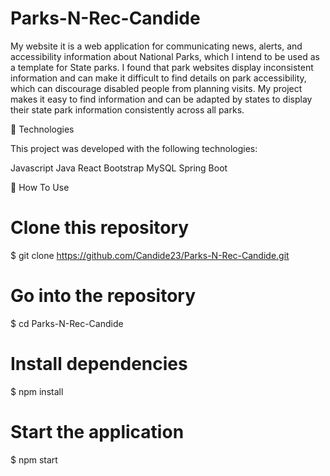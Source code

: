 # Parks-N-Rec-Candide

My website it is a web application for communicating news, alerts, and accessibility information about National Parks, which I intend to be used as a template for State parks. I found that park websites display inconsistent information and can make it difficult to find details on park accessibility, which can discourage disabled people from planning visits. My project makes it easy to find information and can be adapted by states to display their state park information consistently across all parks. 

🚀 Technologies

This project was developed with the following technologies:

Javascript
Java
React
Bootstrap
MySQL
Spring Boot

📘 How To Use

# Clone this repository
$ git clone https://github.com/Candide23/Parks-N-Rec-Candide.git

# Go into the repository
$ cd Parks-N-Rec-Candide

# Install dependencies
$ npm install


# Start the application
$ npm start


